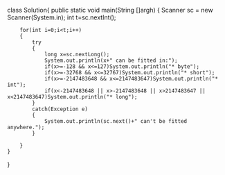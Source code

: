 class Solution{
    public static void main(String []argh)
    {
        Scanner sc = new Scanner(System.in);
        int t=sc.nextInt();

        for(int i=0;i<t;i++)
        {
            try
            {
                long x=sc.nextLong();
                System.out.println(x+" can be fitted in:");
                if(x>=-128 && x<=127)System.out.println("* byte");
                if(x>=-32768 && x<=32767)System.out.println("* short");
                if(x>=-2147483648 && x<=2147483647)System.out.println("* int");
                if(x<-2147483648 || x>-2147483648 || x>2147483647 || x<2147483647)System.out.println("* long");
            }
            catch(Exception e)
            {
                System.out.println(sc.next()+" can't be fitted anywhere.");
            }

        }
    }
}
